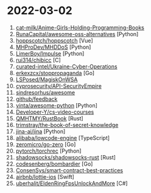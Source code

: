 # 2022-03-02

1. [cat-milk/Anime-Girls-Holding-Programming-Books](https://github.com/cat-milk/Anime-Girls-Holding-Programming-Books "Anime Girls Holding Programming Books") 
2. [RunaCapital/awesome-oss-alternatives](https://github.com/RunaCapital/awesome-oss-alternatives "Awesome list of open-source startup alternatives to well-known SaaS products 🚀") [Python]
3. [hoppscotch/hoppscotch](https://github.com/hoppscotch/hoppscotch "👽 Open source API development ecosystem - https://hoppscotch.io") [Vue]
4. [MHProDev/MHDDoS](https://github.com/MHProDev/MHDDoS "Best DDoS Attack Script Python3, Cyber Attack With 40 Methods") [Python]
5. [LimerBoy/Impulse](https://github.com/LimerBoy/Impulse "💣 Impulse Denial-of-service ToolKit") [Python]
6. [rui314/chibicc](https://github.com/rui314/chibicc "A small C compiler") [C]
7. [curated-intel/Ukraine-Cyber-Operations](https://github.com/curated-intel/Ukraine-Cyber-Operations "Curated Intelligence is working with analysts from around the world to provide useful information to organisations in Ukraine looking for additional free threat intelligence. Slava Ukraini. Glory to Ukraine.") 
8. [erkexzcx/stoppropaganda](https://github.com/erkexzcx/stoppropaganda "DOS application to stop pro-Russian aggression websites. Support Ukraine!") [Go]
9. [LSPosed/MagiskOnWSA](https://github.com/LSPosed/MagiskOnWSA "Integrate Magisk root and Google Apps (OpenGApps) into WSA (Windows Subsystem for Android)") 
10. [cyprosecurity/API-SecurityEmpire](https://github.com/cyprosecurity/API-SecurityEmpire "API Security Projecto aims to present unique attack & defense methods in API Security field") 
11. [sindresorhus/awesome](https://github.com/sindresorhus/awesome "😎 Awesome lists about all kinds of interesting topics") 
12. [github/feedback](https://github.com/github/feedback "Public feedback discussions for: GitHub for Mobile, GitHub Discussions, GitHub Codespaces, GitHub Sponsors, GitHub Issues and more!") 
13. [vinta/awesome-python](https://github.com/vinta/awesome-python "A curated list of awesome Python frameworks, libraries, software and resources") [Python]
14. [Developer-Y/cs-video-courses](https://github.com/Developer-Y/cs-video-courses "List of Computer Science courses with video lectures.") 
15. [QMHTMY/RustBook](https://github.com/QMHTMY/RustBook "A book about Rust Data Structures and Algorithms.") [Rust]
16. [trimstray/the-book-of-secret-knowledge](https://github.com/trimstray/the-book-of-secret-knowledge "A collection of inspiring lists, manuals, cheatsheets, blogs, hacks, one-liners, cli/web tools and more.") 
17. [jina-ai/jina](https://github.com/jina-ai/jina "Cloud-native neural search framework for 𝙖𝙣𝙮 kind of data") [Python]
18. [alibaba/lowcode-engine](https://github.com/alibaba/lowcode-engine "一套面向扩展设计的企业级低代码技术体系") [TypeScript]
19. [zeromicro/go-zero](https://github.com/zeromicro/go-zero "go-zero is a web and rpc framework written in Go. It's born to ensure the stability of the busy sites with resilient design. Builtin goctl greatly improves the development productivity.") [Go]
20. [pytorch/torchrec](https://github.com/pytorch/torchrec "Pytorch domain library for recommendation systems") [Python]
21. [shadowsocks/shadowsocks-rust](https://github.com/shadowsocks/shadowsocks-rust "A Rust port of shadowsocks") [Rust]
22. [codesenberg/bombardier](https://github.com/codesenberg/bombardier "Fast cross-platform HTTP benchmarking tool written in Go") [Go]
23. [ConsenSys/smart-contract-best-practices](https://github.com/ConsenSys/smart-contract-best-practices "A guide to smart contract security best practices") 
24. [airbnb/lottie-ios](https://github.com/airbnb/lottie-ios "An iOS library to natively render After Effects vector animations") [Swift]
25. [uberhalit/EldenRingFpsUnlockAndMore](https://github.com/uberhalit/EldenRingFpsUnlockAndMore "A small utility to remove frame rate limit, change FOV, add widescreen support and more for Elden Ring") [C#]
